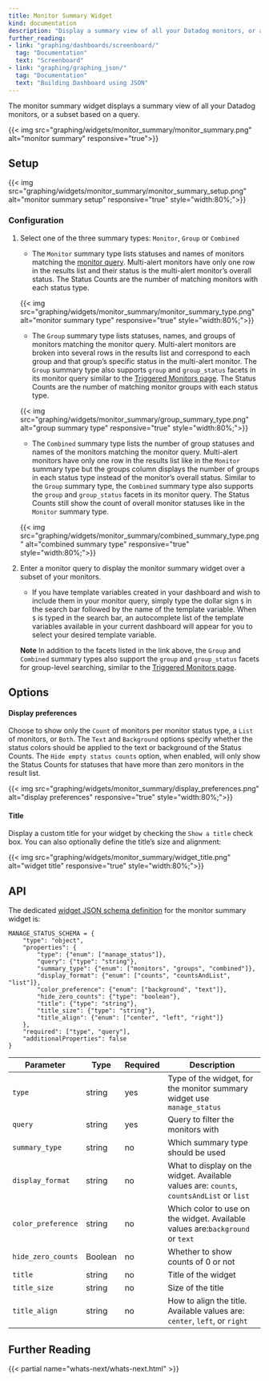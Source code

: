 ```yaml
---
title: Monitor Summary Widget
kind: documentation
description: "Display a summary view of all your Datadog monitors, or a subset based on a query."
further_reading:
- link: "graphing/dashboards/screenboard/"
  tag: "Documentation"
  text: "Screenboard"
- link: "graphing/graphing_json/"
  tag: "Documentation"
  text: "Building Dashboard using JSON"
---
```


The monitor summary widget displays a summary view of all your Datadog monitors, or a subset based on a query.

{{< img src="graphing/widgets/monitor_summary/monitor_summary.png" alt="monitor summary" responsive="true">}}

## Setup

{{< img src="graphing/widgets/monitor_summary/monitor_summary_setup.png" alt="monitor summary setup" responsive="true" style="width:80%;">}}

### Configuration

1. Select one of the three summary types: `Monitor`, `Group` or `Combined`
    - The `Monitor` summary type lists statuses and names of monitors matching the [monitor query][1]. Multi-alert monitors have only one row in the results list and their status is the multi-alert monitor’s overall status. The Status Counts are the number of matching monitors with each status type.

    {{< img src="graphing/widgets/monitor_summary/monitor_summary_type.png" alt="monitor summary type" responsive="true" style="width:80%;">}}

    - The `Group` summary type lists statuses, names, and groups of monitors matching the monitor query. Multi-alert monitors are broken into several rows in the results list and correspond to each group and that group’s specific status in the multi-alert monitor. The `Group` summary type also supports `group` and `group_status` facets in its monitor query similar to the [Triggered Monitors page][3]. The Status Counts are the number of matching monitor groups with each status type.

    {{< img src="graphing/widgets/monitor_summary/group_summary_type.png" alt="group summary type" responsive="true" style="width:80%;">}}

    - The `Combined` summary type lists the number of group statuses and names of the monitors matching the monitor query. Multi-alert monitors have only one row in the results list like in the `Monitor` summary type but the groups column displays the number of groups in each status type instead of the monitor’s overall status. Similar to the `Group` summary type, the `Combined` summary type also supports the `group` and `group_status` facets in its monitor query. The Status Counts still show the count of overall monitor statuses like in the `Monitor` summary type.

    {{< img src="graphing/widgets/monitor_summary/combined_summary_type.png" alt="combined summary type" responsive="true" style="width:80%;">}}

2. Enter a monitor query to display the monitor summary widget over a subset of your monitors. 
    - If you have template variables created in your dashboard and wish to include them in your monitor query, simply type the dollar sign `$` in the search bar followed by the name of the template variable. When `$` is typed in the search bar, an autocomplete list of the template variables available in your current dashboard will appear for you to select your desired template variable.

    **Note** In addition to the facets listed in the link above, the `Group` and `Combined` summary types also support the `group` and `group_status` facets for group-level searching, similar to the [Triggered Monitors page][3].

## Options
#### Display preferences

Choose to show only the `Count` of monitors per monitor status type, a `List` of monitors, or `Both`. The `Text` and `Background` options specify whether the status colors should be applied to the text or background of the Status Counts. The `Hide empty status counts` option, when enabled, will only show the Status Counts for statuses that have more than zero monitors in the result list.

{{< img src="graphing/widgets/monitor_summary/display_preferences.png" alt="display preferences" responsive="true" style="width:80%;">}}

#### Title

Display a custom title for your widget by checking the `Show a title` check box. You can also optionally define the title’s size and alignment:

{{< img src="graphing/widgets/monitor_summary/widget_title.png" alt="widget title" responsive="true" style="width:80%;">}}

## API

The dedicated [widget JSON schema definition][2] for the monitor summary widget is:

```
MANAGE_STATUS_SCHEMA = {
    "type": "object",
    "properties": {
        "type": {"enum": ["manage_status"]},
        "query": {"type": "string"},
        "summary_type": {"enum": ["monitors", "groups", "combined"]},
        "display_format": {"enum": ["counts", "countsAndList", "list"]},
        "color_preference": {"enum": ["background", "text"]},
        "hide_zero_counts": {"type": "boolean"},
        "title": {"type": "string"},
        "title_size": {"type": "string"},
        "title_align": {"enum": ["center", "left", "right"]}
    },
    "required": ["type", "query"],
    "additionalProperties": false
}
```

| Parameter  | Type            | Required | Description                                                                                                                                                  |
| ------     | -----           | -----    | -----                                                                                                                                                        |
| `type`| string|yes|Type of the widget, for the monitor summary widget use `manage_status`|
|`query`|string|yes|Query to filter the monitors with|
|`summary_type`|string|no|Which summary type should be used|
|`display_format`|string|no|What to display on the widget. Available values are: `counts`, `countsAndList` or `list`
|`color_preference`|string|no|Which color to use on the widget. Available values are:`background` or `text`
|`hide_zero_counts`|Boolean|no|Whether to show counts of 0 or not|
|`title`|string|no|Title of the widget|
|`title_size`|string|no|Size of the title|
|`title_align`|string|no|How to align the title. Available values are: `center`, `left`, or `right`


## Further Reading

{{< partial name="whats-next/whats-next.html" >}}

[1]: /monitors/manage_monitor
[2]: /graphing/graphing_json/widget_json
[3]: /monitors/manage_monitor/#manage-triggered-monitors-with-group-level-granularity
